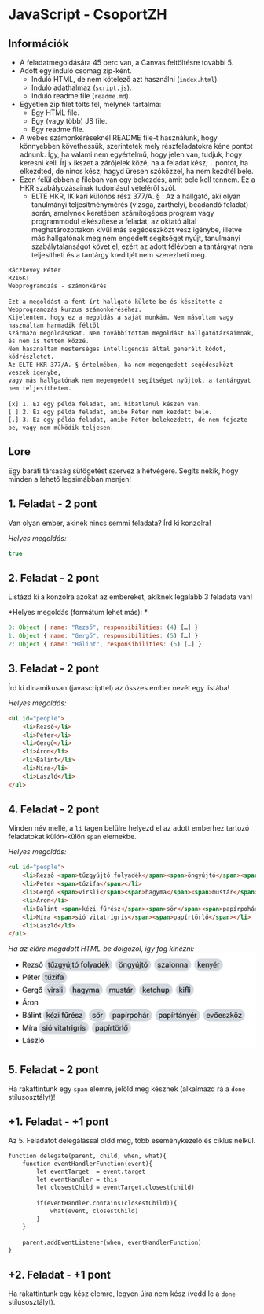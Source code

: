 # JavaScript - CsoportZH

## Információk
- A feladatmegoldására 45 perc van, a Canvas feltöltésre további 5.
- Adott egy induló csomag zip-ként.
    - Induló HTML, de nem kötelező azt használni (`index.html`).
    - Induló adathalmaz (`script.js`).
    - Induló readme file (`readme.md`).
- Egyetlen zip filet tölts fel, melynek tartalma:
    - Egy HTML file.
    - Egy (vagy több) JS file.
    - Egy readme file.
- A webes számonkéréseknél README file-t használunk, hogy könnyebben követhessük, szerintetek mely részfeladatokra kéne pontot adnunk. Így, ha valami nem egyértelmű, hogy jelen van, tudjuk, hogy keresni kell. Írj `x` ikszet a zárójelek közé, ha a feladat kész; `.` pontot, ha elkezdted, de nincs kész; hagyd üresen szóközzel, ha nem kezdtél bele.
- Ezen felül ebben a fileban van egy bekezdés, amit bele kell tennem. Ez a HKR szabályozásainak tudomásul vételéről szól.
    - ELTE HKR, IK kari különös rész 377/A. § : Az a hallgató, aki olyan tanulmányi teljesítménymérés (vizsga, zárthelyi, beadandó feladat) során, amelynek keretében számítógépes program vagy programmodul elkészítése a feladat, az oktató által meghatározottakon kívül más segédeszközt vesz igénybe, illetve más hallgatónak meg nem engedett segítséget nyújt, tanulmányi szabálytalanságot követ el, ezért az adott félévben a tantárgyat nem teljesítheti és a tantárgy kreditjét nem szerezheti meg.
```
Ráczkevey Péter
R216KT
Webprogramozás - számonkérés

Ezt a megoldást a fent írt hallgató küldte be és készítette a Webprogramozás kurzus számonkéréséhez.
Kijelentem, hogy ez a megoldás a saját munkám. Nem másoltam vagy használtam harmadik féltől 
származó megoldásokat. Nem továbbítottam megoldást hallgatótársaimnak, és nem is tettem közzé. 
Nem használtam mesterséges intelligencia által generált kódot, kódrészletet.
Az ELTE HKR 377/A. § értelmében, ha nem megengedett segédeszközt veszek igénybe,
vagy más hallgatónak nem megengedett segítséget nyújtok, a tantárgyat nem teljesíthetem.

[x] 1. Ez egy példa feladat, ami hibátlanul készen van.
[ ] 2. Ez egy példa feladat, amibe Péter nem kezdett bele.
[.] 3. Ez egy példa feladat, amibe Péter belekezdett, de nem fejezte be, vagy nem működik teljesen.
```

## Lore
Egy baráti társaság sütögetést szervez a hétvégére. Segíts nekik, hogy minden a lehető legsimábban menjen!

## 1. Feladat - 2 pont
Van olyan ember, akinek nincs semmi feladata? Írd ki konzolra!

*Helyes megoldás:*
```js
true
```

## 2. Feladat - 2 pont
Listázd ki a konzolra azokat az embereket, akiknek legalább 3 feladata van!

*Helyes megoldás (formátum lehet más): *
```js
0: Object { name: "Rezső", responsibilities: (4) […] }
1: Object { name: "Gergő", responsibilities: (5) […] }
2: Object { name: "Bálint", responsibilities: (5) […] }
```

## 3. Feladat - 2 pont
Írd ki dinamikusan (javascripttel) az összes ember nevét egy listába!

*Helyes megoldás:*
```html
<ul id="people">
    <li>Rezső</li>
    <li>Péter</li>
    <li>Gergő</li>
    <li>Áron</li>
    <li>Bálint</li>
    <li>Míra</li>
    <li>László</li>
</ul>
```

## 4. Feladat - 2 pont
Minden név mellé, a `li` tagen belülre helyezd el az adott emberhez tartozó feladatokat külön-külön `span` elemekbe.

*Helyes megoldás:*
```html
<ul id="people">
    <li>Rezső <span>tűzgyújtó folyadék</span><span>öngyújtó</span><span>szalonna</span><span>kenyér</span></li>
    <li>Péter <span>tűzifa</span></li>
    <li>Gergő <span>virsli</span><span>hagyma</span><span>mustár</span><span>ketchup</span><span>kifli</span></li>
    <li>Áron</li>
    <li>Bálint <span>kézi fűrész</span><span>sör</span><span>papírpohár</span><span>papírtányér</span><span>evőeszköz</span></li>
    <li>Míra <span>sió vitatrigris</span><span>papírtörlő</span></li>
    <li>László</li>
</ul>
```
*Ha az előre megadott HTML-be dolgozol, így fog kinézni:*
![Spanek](src/spanek.png)

## 5. Feladat - 2 pont
Ha rákattintunk egy `span` elemre, jelöld meg késznek (alkalmazd rá a `done` stílusosztályt)!

## +1. Feladat - +1 pont
Az 5. Feladatot delegálással oldd meg, több eseménykezelő és ciklus nélkül.
```JS
function delegate(parent, child, when, what){
    function eventHandlerFunction(event){
        let eventTarget  = event.target
        let eventHandler = this
        let closestChild = eventTarget.closest(child)

        if(eventHandler.contains(closestChild)){
            what(event, closestChild)
        }
    }

    parent.addEventListener(when, eventHandlerFunction)
}
```

## +2. Feladat - +1 pont
Ha rákattintunk egy kész elemre, legyen újra nem kész (vedd le a `done` stílusosztályt).
